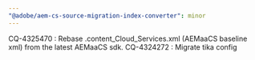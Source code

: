 ```yaml
---
"@adobe/aem-cs-source-migration-index-converter": minor
---
```


CQ-4325470 : Rebase .content_Cloud_Services.xml (AEMaaCS baseline xml) from the latest AEMaaCS sdk.
CQ-4324272 : Migrate tika config